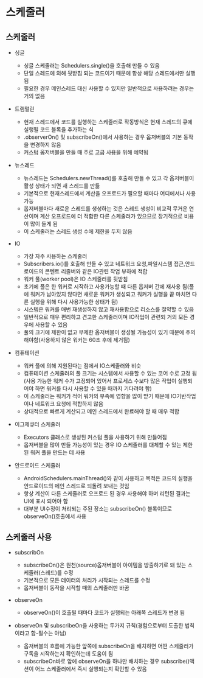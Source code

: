 # 스케줄러
## 스케줄러
+ 싱글
  - 싱글 스케줄러는 Schedulers.single()을 호출해 만들 수 있음
  - 단일 스레드에 의해 뒷받침 되는 코드이기 때문에 항상 해당 스레드에서만 실행됨
  - 필요한 경우 메인스레드 대신 사용할 수 있지만 일반적으로 사용하려는 경우는 거의 없음

+ 트램펄린
  - 현재 스레드에서 코드를 실행하는 스케줄러로 작동방식은 현재 스레드의 큐에 실행될 코드 블록을 추가하는 식
  - .observerOn() 및 subscribeOn()에서 사용하는 경우 옵저버블의 기본 동작을 변경하지 않음
  - 커스텀 옵저버블을 만들 때 주로 고급 사용을 위해 예약됨

+ 뉴스레드
  - 뉴스레드는 Schedulers.newThread()를 호출해 만들 수 있고 각 옵저버블이 활성 상태가 되면 새 스레드를 만듦
  - 기본적으로 현재스레드에서 계산을 오프로드가 필요할 때마다 어디에서나 사용 가능
  - 옵저버블마다 새로운 스레드를 생성하는 것은 스레드 생성이 비교적 무거운 연산이며 계산 오프로드에 더 적합한 다른 스케줄러가 있으므로 장기적으로 비용이 많이 들게 됨
  - 이 스케줄러는 스레드 생성 수에 제한을 두지 않음

+ IO
  - 가장 자주 사용하는 스케줄러
  - Subscribers.io()를 호출해 만들 수 있고 네트워크 요청,파일시스템 접근,안드로이드의 콘텐트 리졸버와 같은 IO관련 작업 부하에 적합
  - 워커 풀(worker pool)은 IO 스케줄러를 뒷받침
  - 초기에 풀은 한 워커로 시작하고 사용가능할 때 다른 옵저버 간에 재사용 됨(풀에 워커가 남아있지 않다면 새로운 워커가 생성되고 워커가 실행을 끝 마치면 다른 실행을 위해 다시 사용가능한 상태가 됨)
  - 시스템은 워커를 매번 재생성하지 않고 재사용함으로 리소스를 절약할 수 있음
  - 일반적으로 매우 편리하고 견고한 스케줄러이며 IO작업이 관련되 거의 모든 경우에 사용할 수 있음 
  - 풀의 크기에 제한이 없고 무제한 옵저버블이 생성될 가능성이 있기 때문에 주의 해야함(사용하지 않은 워커는 60초 후에 제거됨)

+ 컴퓨테이션
  - 워커 풀에 의해 지원된다는 점에서 IO스케줄러와 비슷
  - 컴퓨테이션 스케줄러의 풀 크기는 시스템에서 사용할 수 있는 코어 수로 고정 됨(사용 가능한 워커 수가 고정되어 있어서 프로세스 수보다 많은 작업이 실행되어야 하면 워커를 다시 사용할 수 있을 때까지 기다려야 함)
  - 이 스케줄러는 워커가 적어 워커의 부족에 영향을 많이 받기 때문에 IO기반작업이나 네트워크 요청에 적합하지 않음
  - 상대적으로 빠르게 계산되고 메인 스레드에서 완료해야 할 때 매우 적합

+ 이그제큐터 스케줄러
  - Executors 클래스로 생성된 커스텀 풀을 사용하기 위해 만들어짐
  - 옵저버블을 많이 만들 가능성이 있는 경우 IO 스케줄러를 대체할 수 있는 제한된 워커 풀을 만드는 데 사용

+ 안드로이드 스케줄러
  - AndroidSchedulers.mainThread()와 같이 사용하고 목적은 코드의 실행을 안드로이드의 메인 스레드로 되돌려 보내는 것임
  - 항상 계산이 다른 스케줄러로 오프로드 된 경우 사용해야 하며 리턴된 결과는 UI에 표시 되어야 함
  - 대부분 UI수정이 처리되는 주된 장소는 subscribeOn() 블록이므로 observeOn()호출에서 사용  

## 스케줄러 사용
+ subscribOn
  - subscribeOn()은 원천(source)옵저버블이 아이템을 방출하기로 돼 있는 스케줄러(스레드)를 수정
  - 기본적으로 모든 데이터의 처리가 시작되는 스레드를 수정
  - 옵저버블이 동작을 시작할 때의 스케줄러만 바꿈

+ observeOn
  - observeOn()이 호출될 때마다 코드가 실행되는 아래쪽 스레드가 변경 됨

+ observeOn 및 subscribeOn을 사용하는 두가지 규칙(경험으로부터 도출한 법칙이라고 함-필수는 아님)
  - 옵저버블의 흐름에 가능한 앞쪽에 subscribeOn을 배치하면 어떤 스케줄러가 구독을 시작하는지 확인하는데 도움이 됨
  - subscribeOn바로 앞에 observeOn을 하나만 배치하는 경우 subscribe()액션이 어느 스케줄러에서 즉시 실행되는지 확인할 수 있음

 
